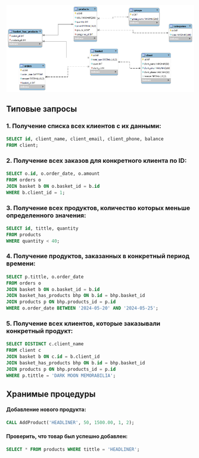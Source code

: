 ![](https://github.com/qweriikk/shop_bd/blob/main/ura.png)

## Типовые запросы 
### 1. Получение списка всех клиентов с их данными:
```sql
SELECT id, client_name, client_email, client_phone, balance
FROM client;
```
### 2. Получение всех заказов для конкретного клиента по ID:
```sql
SELECT o.id, o.order_date, o.amount
FROM orders o
JOIN basket b ON o.basket_id = b.id
WHERE b.client_id = 1;
```

### 3. Получение всех продуктов, количество которых меньше определенного значения:
```sql
SELECT id, tittle, quantity
FROM products
WHERE quantity < 40;
```

### 4. Получение продуктов, заказанных в конкретный период времени:
```sql
SELECT p.tittle, o.order_date
FROM orders o
JOIN basket b ON o.basket_id = b.id
JOIN basket_has_products bhp ON b.id = bhp.basket_id
JOIN products p ON bhp.products_id = p.id
WHERE o.order_date BETWEEN '2024-05-20' AND '2024-05-25';
```

### 5. Получение всех клиентов, которые заказывали конкретный продукт:
```sql
SELECT DISTINCT c.client_name
FROM client c
JOIN basket b ON c.id = b.client_id
JOIN basket_has_products bhp ON b.id = bhp.basket_id
JOIN products p ON bhp.products_id = p.id
WHERE p.tittle = 'DARK MOON MEMORABILIA';
```

## Хранимые процедуры

#### Добавление нового продукта:
```sql
CALL AddProduct('HEADLINER', 50, 1500.00, 1, 2);
```

#### Проверить, что товар был успешно добавлен:
```sql
SELECT * FROM products WHERE tittle = 'HEADLINER';
```
